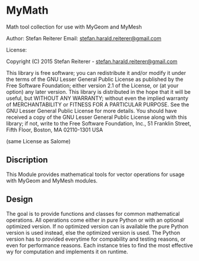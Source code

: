 # MyMath
Math tool collection for use with MyGeom and MyMesh

Author: Stefan Reiterer Email: stefan.harald.reiterer@gmail.com

License:

Copyright (C) 2015 Stefan Reiterer - stefan.harald.reiterer@gmail.com

This library is free software; you can redistribute it and/or modify it under the terms of the GNU Lesser General Public License as published by the Free Software Foundation; either version 2.1 of the License, or (at your option) any later version. This library is distributed in the hope that it will be useful, but WITHOUT ANY WARRANTY; without even the implied warranty of MERCHANTABILITY or FITNESS FOR A PARTICULAR PURPOSE. See the GNU Lesser General Public License for more details. You should have received a copy of the GNU Lesser General Public License along with this library; if not, write to the Free Software Foundation, Inc., 51 Franklin Street, Fifth Floor, Boston, MA 02110-1301 USA

(same License as Salome)

## Discription
This Module provides mathematical tools for vector operations for usage with MyGeom and MyMesh modules.

## Design
The goal is to provide functions and classes for common mathematical operations. 
All operations come either in pure Python or with an optional optimized version.
If no optimized version can is available the pure Python version is used instead, else
the optimized version is used.
The Python version has to provided everytime for compability and testing reasons,
or even for performance reasons.
Each instance tries to find the most effective wy for computation and implements it
on runtime. 
